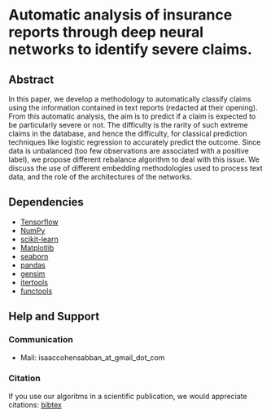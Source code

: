 # Automatic analysis of insurance reports through deep neural networks to identify severe claims.

## Abstract
In this paper, we develop a methodology to automatically classify claims using the information contained in text reports (redacted at their opening). From this automatic analysis, the aim is to predict if a claim is expected to be particularly severe or not. The difficulty is the rarity of such extreme claims in the database, and hence the difficulty, for classical prediction techniques like logistic regression to accurately predict the outcome. Since data is unbalanced (too few observations are associated with a positive label), we propose different rebalance algorithm to deal with this issue. We discuss the use of different embedding methodologies used to process text data, and the role of the architectures of the networks.


## Dependencies

* [Tensorflow](https://www.tensorflow.org)
* [NumPy](https://numpy.org)
* [scikit-learn](https://scikit-learn.org/stable/)
* [Matplotlib](https://matplotlib.org)
* [seaborn](https://seaborn.pydata.org)
* [pandas](https://pandas.pydata.org)
* [gensim](https://radimrehurek.com/gensim/)
* [itertools](https://docs.python.org/2/library/itertools.html)
* [functools](https://docs.python.org/3/library/functools.html)

## Help and Support

### Communication

* Mail: isaaccohensabban_at_gmail_dot_com


### Citation

If you use our algoritms in a scientific publication, we would appreciate citations: [bibtex](https://hal.archives-ouvertes.fr/hal-02570584v1/bibtex)







